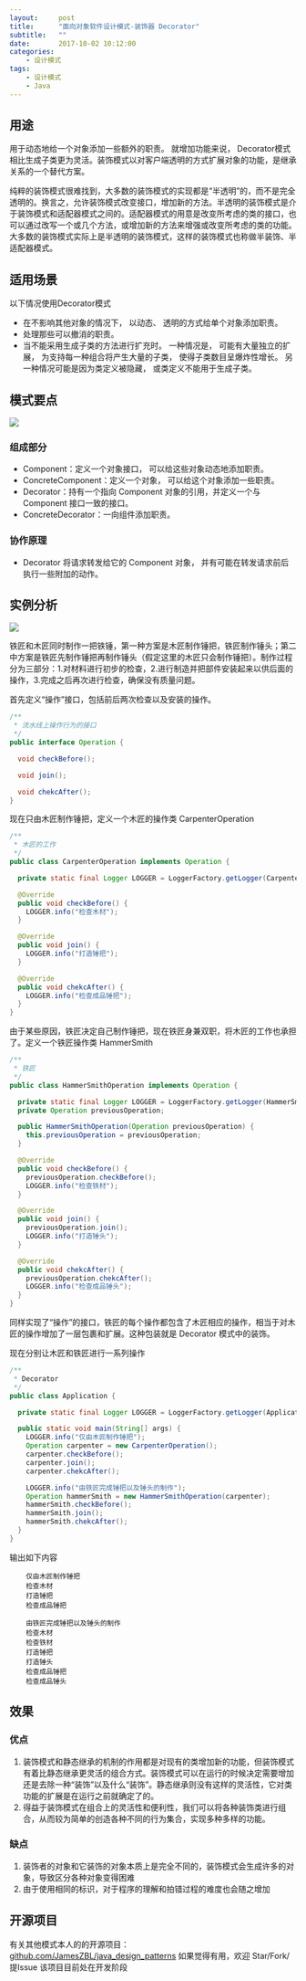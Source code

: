 ```yaml
---
layout:     post
title:      "面向对象软件设计模式-装饰器 Decorator"
subtitle:   ""
date:       2017-10-02 10:12:00
categories: 
    - 设计模式
tags:
    - 设计模式
    - Java
---
```



## 用途
用于动态地给一个对象添加一些额外的职责。 就增加功能来说， Decorator模式相比生成子类更为灵活。装饰模式以对客户端透明的方式扩展对象的功能，是继承关系的一个替代方案。
<!-- more -->
纯粹的装饰模式很难找到，大多数的装饰模式的实现都是“半透明”的，而不是完全透明的。换言之，允许装饰模式改变接口，增加新的方法。半透明的装饰模式是介于装饰模式和适配器模式之间的。适配器模式的用意是改变所考虑的类的接口，也可以通过改写一个或几个方法，或增加新的方法来增强或改变所考虑的类的功能。                                                                                     大多数的装饰模式实际上是半透明的装饰模式，这样的装饰模式也称做半装饰、半适配器模式。

## 适用场景

以下情况使用Decorator模式
* 在不影响其他对象的情况下， 以动态、 透明的方式给单个对象添加职责。
* 处理那些可以撤消的职责。
* 当不能采用生成子类的方法进行扩充时。 一种情况是， 可能有大量独立的扩展， 为支持每一种组合将产生大量的子类， 使得子类数目呈爆炸性增长。 另一种情况可能是因为类定义被隐藏， 或类定义不能用于生成子类。

## 模式要点

![](https://raw.githubusercontent.com/JamesZBL/java_design_patterns/master/decorator/uml/Decorator.png)

### 组成部分
* Component：定义一个对象接口， 可以给这些对象动态地添加职责。
* ConcreteComponent：定义一个对象， 可以给这个对象添加一些职责。
* Decorator：持有一个指向 Component 对象的引用，并定义一个与 Component 接口一致的接口。
* ConcreteDecorator：一向组件添加职责。

### 协作原理
* Decorator 将请求转发给它的 Component 对象， 并有可能在转发请求前后执行一些附加的动作。

## 实例分析
![](https://raw.githubusercontent.com/JamesZBL/java_design_patterns/master/decorator/uml/Decorator_impl.png)

铁匠和木匠同时制作一把铁锤，第一种方案是木匠制作锤把，铁匠制作锤头；第二中方案是铁匠先制作锤把再制作锤头（假定这里的木匠只会制作锤把）。制作过程分为三部分：1.对材料进行初步的检查，2.进行制造并把部件安装起来以供后面的操作，3.完成之后再次进行检查，确保没有质量问题。

首先定义“操作”接口，包括前后两次检查以及安装的操作。

```java
/**
 * 流水线上操作行为的接口
 */
public interface Operation {

  void checkBefore();

  void join();

  void chekcAfter();
}
```
现在只由木匠制作锤把，定义一个木匠的操作类 CarpenterOperation
```java
/**
 * 木匠的工作
 */
public class CarpenterOperation implements Operation {

  private static final Logger LOGGER = LoggerFactory.getLogger(CarpenterOperation.class);

  @Override
  public void checkBefore() {
    LOGGER.info("检查木材");
  }

  @Override
  public void join() {
    LOGGER.info("打造锤把");
  }

  @Override
  public void chekcAfter() {
    LOGGER.info("检查成品锤把");
  }
}
```
由于某些原因，铁匠决定自己制作锤把，现在铁匠身兼双职，将木匠的工作也承担了。定义一个铁匠操作类 HammerSmith
```java
/**
 * 铁匠
 */
public class HammerSmithOperation implements Operation {

  private static final Logger LOGGER = LoggerFactory.getLogger(HammerSmithOperation.class);
  private Operation previousOperation;

  public HammerSmithOperation(Operation previousOperation) {
    this.previousOperation = previousOperation;
  }

  @Override
  public void checkBefore() {
    previousOperation.checkBefore();
    LOGGER.info("检查铁材");
  }

  @Override
  public void join() {
    previousOperation.join();
    LOGGER.info("打造锤头");
  }

  @Override
  public void chekcAfter() {
    previousOperation.chekcAfter();
    LOGGER.info("检查成品锤头");
  }
}
```

同样实现了“操作”的接口，铁匠的每个操作都包含了木匠相应的操作，相当于对木匠的操作增加了一层包裹和扩展。这种包装就是 Decorator 模式中的装饰。

现在分别让木匠和铁匠进行一系列操作
```java
/**
 * Decorator
 */
public class Application {

  private static final Logger LOGGER = LoggerFactory.getLogger(Application.class);

  public static void main(String[] args) {
    LOGGER.info("仅由木匠制作锤把");
    Operation carpenter = new CarpenterOperation();
    carpenter.checkBefore();
    carpenter.join();
    carpenter.chekcAfter();

    LOGGER.info("由铁匠完成锤把以及锤头的制作");
    Operation hammerSmith = new HammerSmithOperation(carpenter);
    hammerSmith.checkBefore();
    hammerSmith.join();
    hammerSmith.chekcAfter();
  }
}
```
输出如下内容
```
    仅由木匠制作锤把
    检查木材
    打造锤把
    检查成品锤把

    由铁匠完成锤把以及锤头的制作
    检查木材
    检查铁材
    打造锤把
    打造锤头
    检查成品锤把
    检查成品锤头
```

## 效果
### 优点
1. 装饰模式和静态继承的机制的作用都是对现有的类增加新的功能，但装饰模式有着比静态继承更灵活的组合方式。装饰模式可以在运行的时候决定需要增加还是去除一种“装饰”以及什么“装饰”。静态继承则没有这样的灵活性，它对类功能的扩展是在运行之前就确定了的。
2. 得益于装饰模式在组合上的灵活性和便利性，我们可以将各种装饰类进行组合，从而较为简单的创造各种不同的行为集合，实现多种多样的功能。
### 缺点
1. 装饰者的对象和它装饰的对象本质上是完全不同的，装饰模式会生成许多的对象，导致区分各种对象变得困难
2. 由于使用相同的标识，对于程序的理解和拍错过程的难度也会随之增加

## 开源项目
有关其他模式本人的的开源项目：
[github.com/JamesZBL/java_design_patterns](https://github.com/JamesZBL/java_design_patterns)
如果觉得有用，欢迎 Star/Fork/提Issue
该项目目前处在开发阶段
